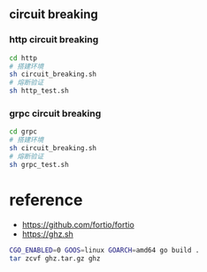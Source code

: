 ## circuit breaking

### http circuit breaking

```sh
cd http
# 搭建环境
sh circuit_breaking.sh
# 熔断验证
sh http_test.sh
```

### grpc circuit breaking

```sh
cd grpc
# 搭建环境
sh circuit_breaking.sh
# 熔断验证
sh grpc_test.sh
```

# reference
- https://github.com/fortio/fortio
- https://ghz.sh

```sh
CGO_ENABLED=0 GOOS=linux GOARCH=amd64 go build .
tar zcvf ghz.tar.gz ghz
```